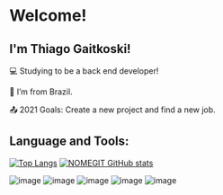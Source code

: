 # Welcome!

## I'm Thiago Gaitkoski!

:computer: Studying to be a back end developer!

:house_with_garden: I’m from Brazil.

:outbox_tray: 2021 Goals: Create a new project and find a new job.

## Language and Tools:

[![Top Langs](https://github-readme-stats.vercel.app/api/top-langs/?username=ThiagoGaitkoski)](https://github.com/ThiagoGaitkoski/github-readme-stats)
[![NOMEGIT GitHub stats](https://github-readme-stats.vercel.app/api?username=ThiagoGaitkoski)](https://github.com/ThiagoGaitkoski/github-readme-stats)



![image](https://img.shields.io/badge/HTML5-E34F26?style=for-the-badge&logo=html5&logoColor=white)
![image](https://img.shields.io/badge/CSS3-1572B6?style=for-the-badge&logo=css3&logoColor=white)
![image](https://img.shields.io/badge/JavaScript-323330?style=for-the-badge&logo=javascript&logoColor=F7DF1E)
![image](https://img.shields.io/badge/PHP-777BB4?style=for-the-badge&logo=php&logoColor=white)
![image](https://img.shields.io/badge/MySQL-00000F?style=for-the-badge&logo=mysql&logoColor=white)
